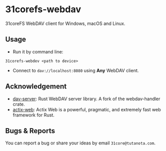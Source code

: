 # 31corefs-webdav

31coreFS WebDAV client for Windows, macOS and Linux.

## Usage

- Run it by command line:
```shell
31corefs-webdev <path to device>
```

- Connect to `dav://localhost:8080` using **Any** WebDAV client.

## Acknowledgement

- [dav-server](https://github.com/messense/dav-server-rs): Rust WebDAV server library. A fork of the webdav-handler crate.
- [actix-web](https://github.com/actix/actix-web): Actix Web is a powerful, pragmatic, and extremely fast web framework for Rust.

## Bugs & Reports

You can report a bug or share your ideas by email `31core@tutanota.com`.
